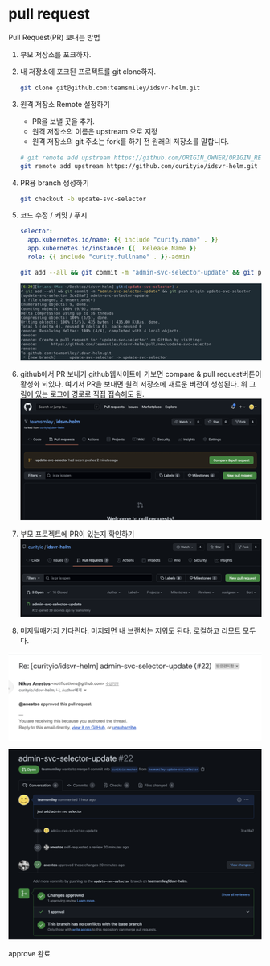 # pull request

Pull Request(PR) 보내는 방법

1. 부모 저장소를 포크하자.

2. 내 저장소에 포크된 프로젝트를 git clone하자.

   ```sh
   git clone git@github.com:teamsmiley/idsvr-helm.git
   ```

3. 원격 저장소 Remote 설정하기
   - PR을 보낼 곳을 추가.
   - 원격 저장소의 이름은 upstream 으로 지정
   - 원격 저장소의 git 주소는 fork를 하기 전 원래의 저장소를 말합니다.
   ```sh
   # git remote add upstream https://github.com/ORIGIN_OWNER/ORIGIN_REPO.git
   git remote add upstream https://github.com/curityio/idsvr-helm.git
   ```
4. PR용 branch 생성하기
   ```sh
   git checkout -b update-svc-selector
   ```
5. 코드 수정 / 커밋 / 푸시
   ```yml
   selector:
     app.kubernetes.io/name: {{ include "curity.name" . }}
     app.kubernetes.io/instance: {{ .Release.Name }}
     role: {{ include "curity.fullname" . }}-admin
   ```
   ```sh
   git add --all && git commit -m "admin-svc-selector-update" && git push origin update-svc-selector
   ```
   ![](./images/2021-08-30-06-23-56.png)
6. github에서 PR 보내기
   github웹사이트에 가보면 compare & pull request버튼이 활성화 되있다. 여기서 PR을 보내면 원격 저장소에 새로운 버전이 생성된다. 위 그림에 있는 로그에 경로로 직접 접속해도 됨.
   ![](./images/2021-08-30-06-25-23.png)
7. 부모 프로젝트에 PR이 있는지 확인하기
   ![](./images/2021-08-30-06-27-37.png)
8. 머지될때가지 기다린다. 머지되면 내 브랜치는 지워도 된다. 로컬하고 리모트 모두다.

![](./images/2021-08-30-07-22-33.png)

![](./images/2021-08-30-07-22-54.png)

approve 완료
